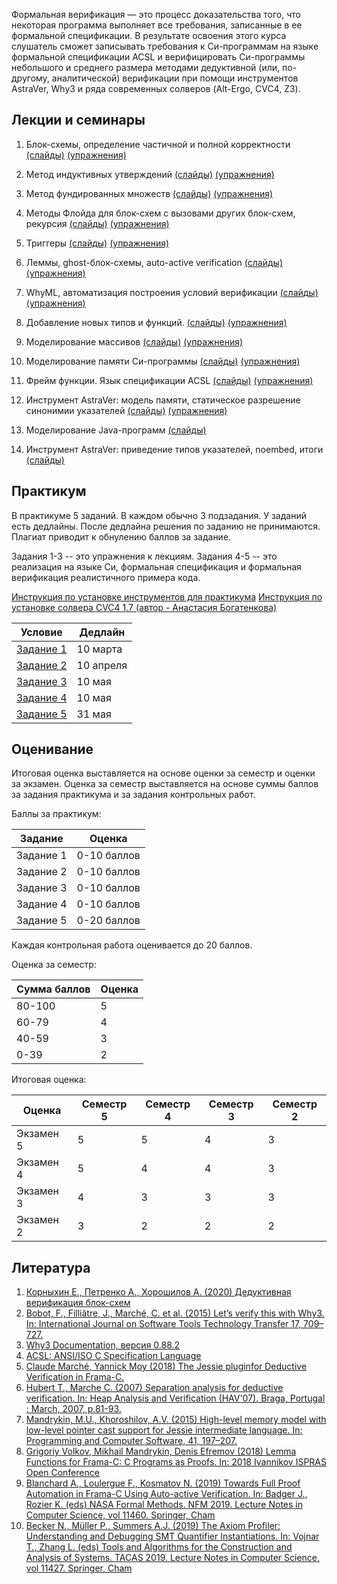 Формальная верификация — это процесс
доказательства того, что некоторая
программа выполняет все требования,
записанные в ее формальной
спецификации. В результате освоения
этого курса слушатель сможет
записывать требования к Си-программам
на языке формальной спецификации ACSL
и верифицировать Си-программы
небольшого и среднего размера
методами дедуктивной (или, по-другому,
аналитической) верификации при помощи
инструментов AstraVer, Why3 и ряда
современных солверов (Alt-Ergo, CVC4,
Z3).

## Лекции и семинары

1. Блок-схемы, определение частичной
   и полной корректности
   [(слайды)](slides/basics/basics.pdf)
   [(упражнения)](exercises/x1.md)

2. Метод индуктивных утверждений
   [(слайды)](slides/floyd_partial/floyd_partial.pdf)
   [(упражнения)](exercises/x2.md)

3. Метод фундированных множеств
   [(слайды)](slides/floyd_term/floyd_term.pdf)
   [(упражнения)](exercises/x3.md)

4. Методы Флойда для блок-схем
   с вызовами других блок-схем, рекурсия
   [(слайды)](slides/floyd_calls/floyd_calls.pdf)
   [(упражнения)](exercises/x4.md)

5. Триггеры
   [(слайды)](slides/smt_triggers/smt_triggers.pdf)
   [(упражнения)](exercises/x5.md)

6. Леммы, ghost-блок-схемы,
   auto-active verification
   [(слайды)](slides/smt_lemmas/smt_lemmas.pdf)
   [(упражнения)](exercises/x6.md)

7. WhyML, автоматизация построения
   условий верификации
   [(слайды)](slides/smt_why3ml/smt_why3ml.pdf)
   [(упражнения)](exercises/x7.md)

8. Добавление новых типов и функций.
   [(слайды)](slides/smt_unintfn/smt_unintfn.pdf)
   [(упражнения)](exercises/x8.md)

9. Моделирование массивов
   [(слайды)](slides/jc_array/jc_array.pdf)
   [(упражнения)](exercises/x9.md)

10. Моделирование памяти Си-программы
   [(слайды)](slides/jc_memmodel/jc_memmodel.pdf)
   [(упражнения)](exercises/xA.md)

11. Фрейм функции. Язык спецификации ACSL
   [(слайды)](slides/acsl/acsl.pdf)
   [(упражнения)](exercises/xB.md)

12. Инструмент AstraVer: модель памяти,
   статическое разрешение синонимии указателей
   [(слайды)](slides/astraver1/astraver1.pdf)
   [(упражнения)](exercises/xC.md)

13. Моделирование Java-программ
   [(слайды)](slides/java/java.pdf)

14. Инструмент AstraVer: приведение типов
   указателей, noembed, итоги
   [(слайды)](slides/astraver2/astraver2.pdf)


## Практикум

В практикуме 5 заданий. В каждом обычно 3 подзадания.
У заданий есть дедлайны. После дедлайна решения
по заданию не принимаются. Плагиат приводит к обнулению
баллов за задание.

Задания 1-3 -- это упражнения к лекциям.
Задания 4-5 -- это реализация на языке Си,
формальная спецификация и формальная верификация
реалистичного примера кода.

[Инструкция по установке инструментов для практикума](https://forge.ispras.ru/projects/astraver/wiki)
[Инструкция по установке солвера CVC4 1.7 (автор - Анастасия Богатенкова)](cvc4.md)

Условие               | Дедлайн
--------------------- | -----------
[Задание 1](hw/b1.md) |   10 марта
[Задание 2](hw/b2.md) |   10 апреля
[Задание 3](hw/b3.md) |   10 мая
[Задание 4](hw/b4.md) |   10 мая
[Задание 5](hw/b5.md) |   31 мая

## Оценивание

Итоговая оценка выставляется на основе оценки
за семестр и оценки за экзамен.
Оценка за семестр выставляется
на основе суммы баллов за задания практикума
и за задания контрольных работ.

Баллы за практикум:

Задание   | Оценка
--------- | -----------
Задание 1 | 0-10 баллов
Задание 2 | 0-10 баллов
Задание 3 | 0-10 баллов
Задание 4 | 0-10 баллов
Задание 5 | 0-20 баллов

Каждая контрольная работа
оценивается до 20 баллов.

Оценка за семестр:

Сумма баллов | Оценка
------------ | ------
80-100       | 5
60-79        | 4
40-59        | 3
0-39         | 2


Итоговая оценка:


Оценка    | Семестр 5 | Семестр 4 | Семестр 3 | Семестр 2
--------- | --------- | --------- | --------- | ---------
Экзамен 5 |      5    |      5    |      4    |       3
Экзамен 4 |      5    |      4    |      4    |       3
Экзамен 3 |      4    |      3    |      3    |       3
Экзамен 2 |      3    |      2    |      2    |       2



## Литература

1. [Корныхин Е., Петренко А., Хорошилов А. (2020) Дедуктивная верификация блок-схем](floyd_book/Deductive-Verification-2020.pdf)
1. [Bobot, F., Filliâtre, J., Marché, C. et al. (2015) Let’s verify this with Why3. In: International Journal on Software Tools Technology Transfer 17, 709–727.](https://link.springer.com/article/10.1007/s10009-014-0314-5)
1. [Why3 Documentation, версия 0.88.2](https://web.archive.org/web/20171208230848/http://why3.lri.fr/manual.pdf)
1. [ACSL: ANSI/ISO C Specification Language](https://frama-c.com/download/acsl.pdf)
1. [Claude Marché, Yannick Moy (2018) The Jessie pluginfor Deductive Verification in Frama-C.](http://krakatoa.lri.fr/jessie.pdf)
1. [Hubert T., Marche C. (2007) Separation analysis for deductive verification. In: Heap Analysis and Verification (HAV'07). Braga, Portugal : March, 2007, p.81-93.](https://www.lri.fr/~marche/hubert07hav.pdf)
1. [Mandrykin, M.U., Khoroshilov, A.V. (2015) High-level memory model with low-level pointer cast support for Jessie intermediate language. In: Programming and Computer Software, 41, 197–207.](https://link.springer.com/article/10.1134%2FS0361768815040040)
1. [Grigoriy Volkov, Mikhail Mandrykin, Denis Efremov (2018) Lemma Functions for Frama-C: C Programs as Proofs. In: 2018 Ivannikov ISPRAS Open Conference](https://arxiv.org/abs/1811.05879)
1. [Blanchard A., Loulergue F., Kosmatov N. (2019) Towards Full Proof Automation in Frama-C Using Auto-active Verification. In: Badger J., Rozier K. (eds) NASA Formal Methods. NFM 2019. Lecture Notes in Computer Science, vol 11460. Springer, Cham](https://allan-blanchard.fr/publis/blk_nfm_2019.pdf)
1. [Becker N., Müller P., Summers A.J. (2019) The Axiom Profiler: Understanding and Debugging SMT Quantifier Instantiations. In: Vojnar T., Zhang L. (eds) Tools and Algorithms for the Construction and Analysis of Systems. TACAS 2019. Lecture Notes in Computer Science, vol 11427. Springer, Cham](https://link.springer.com/chapter/10.1007/978-3-030-17462-0_6)
